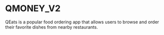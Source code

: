 # QMONEY_V2
QEats is a popular food ordering app that allows users to browse and order their favorite dishes from nearby restaurants.
